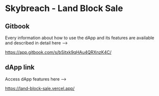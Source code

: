 # Skybreach - Land Block Sale

## Gitbook

Every information about how to use the dApp and its features are available and described in detail here -->

https://app.gitbook.com/s/bSitxk9qHAu4QRXnzK4C/

## dApp link

Access dApp features here -->

https://land-block-sale.vercel.app/
